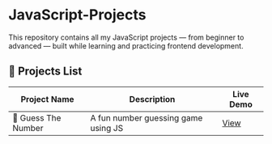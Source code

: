 # JavaScript-Projects
This repository contains all my JavaScript projects — from beginner to advanced — built while learning and practicing frontend development.
## 🚀 Projects List

| Project Name | Description | Live Demo |
|---------------|-------------|------------|
| 🎯 Guess The Number | A fun number guessing game using JS | [View](/juess-the-number) |
